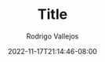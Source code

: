 ---
title: "Title"
date: 2022-11-17T21:14:46-08:00
tags: ["first", "topic1"]
author: "Rodrigo Vallejos"
showToc: true
TocOpen: false
draft: false
hidemeta: false
comments: false
ShowReadingTime: true
ShowBreadCrumbs: true
ShowPostNavLinks: true
ShowWordCount: true
ShowRssButtonInSectionTermList: true
UseHugoToc: true
---